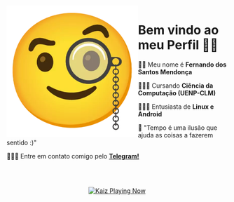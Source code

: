 <br />
<img src="https://raw.githubusercontent.com/Havenove/Havenove/main/STK-20210608-WA0024.webp" align="left" width="300" alt="ful1e5 with halo"/>

# Bem vindo ao meu Perfil 👋🏻

🧑🏻 Meu nome é **Fernando dos Santos Mendonça**

👨🏻‍🎓 Cursando **Ciência da Computação (UENP-CLM)**

👨🏻‍💻 Entusiasta de **Linux e Android**

💭 "Tempo é uma ilusão que ajuda as coisas a fazerem sentido :)"

👨🏻‍🚀 Entre em contato comigo pelo **[Telegram!](t.me/Havenove)**

<br />
<br />

<!-- 🎵 -->

<p align="center">
    <a href="https://youtu.be/Xr53S9vIbCE?t=25">
        <img src="https://kaiz.vercel.app/now-playing" width="500px" height="auto" alt="Kaiz Playing Now">
    </a>
</p>
